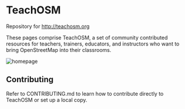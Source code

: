 # TeachOSM

Repository for http://teachosm.org

These pages comprise TeachOSM, a set of community contributed resources for teachers, trainers, educators, and instructors who want to bring OpenStreetMap into their classrooms.

![homepage](https://github.com/osmlab/teachosm/2015-10-21_1255_teachosm_page.png)

## Contributing

Refer to CONTRIBUTING.md to learn how to contribute directly to TeachOSM or set up a local copy.
